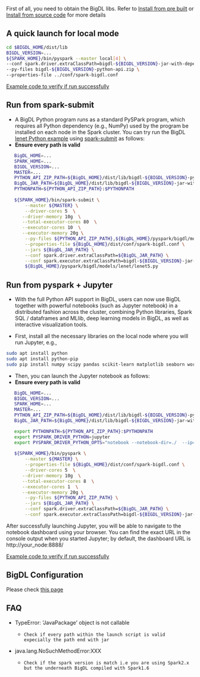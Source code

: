 First of all, you need to obtain the BigDL libs. Refer to [Install from pre built](../ScalaUserGuide/install-pre-built.md) or [Install from source code](../ScalaUserGuide/install-build-src.md) for more details


## **A quick launch for local mode**

```bash
cd $BIGDL_HOME/dist/lib 
BIGDL_VERSION=...
${SPARK_HOME}/bin/pyspark --master local[4] \
--conf spark.driver.extraClassPath=bigdl-${BIGDL_VERSION}-jar-with-dependencies.jar \
--py-files bigdl-${BIGDL_VERSION}-python-api.zip \
--properties-file ../conf/spark-bigdl.conf 
```

 [Example code to verify if run successfully](run-from-pip.md#code.verification)


## **Run from spark-submit**

- A BigDL Python program runs as a standard PySPark program, which requires all Python dependency (e.g., NumPy) used by the program be installed on each node in the Spark cluster. You can try run the BigDL [lenet Python example](https://github.com/intel-analytics/BigDL/tree/master/pyspark/bigdl/models/lenet) using [spark-submit](http://spark.apache.org/docs/latest/submitting-applications.html) as follows:
- __Ensure every path is valid__ 

```bash
   BigDL_HOME=...
   SPARK_HOME=...
   BIGDL_VERSION=...
   MASTER=...
   PYTHON_API_ZIP_PATH=${BigDL_HOME}/dist/lib/bigdl-${BIGDL_VERSION}-python-api.zip
   BigDL_JAR_PATH=${BigDL_HOME}/dist/lib/bigdl-${BIGDL_VERSION}-jar-with-dependencies.jar
   PYTHONPATH=${PYTHON_API_ZIP_PATH}:$PYTHONPATH
   
   ${SPARK_HOME}/bin/spark-submit \
       --master ${MASTER} \
       --driver-cores 5  \
      --driver-memory 10g  \
      --total-executor-cores 80  \
      --executor-cores 10  \
      --executor-memory 20g \
       --py-files ${PYTHON_API_ZIP_PATH},${BigDL_HOME}/pyspark/bigdl/models/lenet/lenet5.py  \
       --properties-file ${BigDL_HOME}/dist/conf/spark-bigdl.conf \
       --jars ${BigDL_JAR_PATH} \
       --conf spark.driver.extraClassPath=${BigDL_JAR_PATH} \
       --conf spark.executor.extraClassPath=bigdl-${BIGDL_VERSION}-jar-with-dependencies.jar \
       ${BigDL_HOME}/pyspark/bigdl/models/lenet/lenet5.py
```




## **Run from pyspark + Jupyter**

- With the full Python API support in BigDL, users can now use BigDL together with powerful notebooks (such as Jupyter notebook) in a distributed fashion across the cluster, combining Python libraries, Spark SQL / dataframes and MLlib, deep learning models in BigDL, as well as interactive visualization tools.

- First, install all the necessary libraries on the local node where you will run Jupyter, e.g., 
```bash
sudo apt install python
sudo apt install python-pip
sudo pip install numpy scipy pandas scikit-learn matplotlib seaborn wordcloud
```

- Then, you can launch the Jupyter notebook as follows:
- __Ensure every path is valid__ 

```bash
   BigDL_HOME=...                                                                                         
   BIGDL_VERSION=...
   SPARK_HOME=...
   MASTER=...
   PYTHON_API_ZIP_PATH=${BigDL_HOME}/dist/lib/bigdl-${BIGDL_VERSION}-python-api.zip
   BigDL_JAR_PATH=${BigDL_HOME}/dist/lib/bigdl-${BIGDL_VERSION}-jar-with-dependencies.jar

   export PYTHONPATH=${PYTHON_API_ZIP_PATH}:$PYTHONPATH
   export PYSPARK_DRIVER_PYTHON=jupyter
   export PYSPARK_DRIVER_PYTHON_OPTS="notebook --notebook-dir=./  --ip=* --no-browser"
   
   ${SPARK_HOME}/bin/pyspark \
       --master ${MASTER} \
       --properties-file ${BigDL_HOME}/dist/conf/spark-bigdl.conf \
       --driver-cores 5  \
      --driver-memory 10g  \
      --total-executor-cores 8  \
      --executor-cores 1  \
      --executor-memory 20g \
       --py-files ${PYTHON_API_ZIP_PATH} \
       --jars ${BigDL_JAR_PATH} \
       --conf spark.driver.extraClassPath=${BigDL_JAR_PATH} \
       --conf spark.executor.extraClassPath=bigdl-${BIGDL_VERSION}-jar-with-dependencies.jar
```

After successfully launching Jupyter, you will be able to navigate to the notebook dashboard using your browser. You can find the exact URL in the console output when you started Jupyter; by default, the dashboard URL is http://your_node:8888/

[Example code to verify if run successfully](run-from-pip.md#code.verification)

## BigDL Configuration
Please check [this page](../ScalaUserGuide/configuration.md)

## **FAQ**
- TypeError: 'JavaPackage' object is not callable
  - `Check if every path within the launch script is valid expecially the path end with jar `

- java.lang.NoSuchMethodError:XXX
  - `Check if the spark version is match i.e you are using Spark2.x but the underneath BigDL compiled with Spark1.6`
